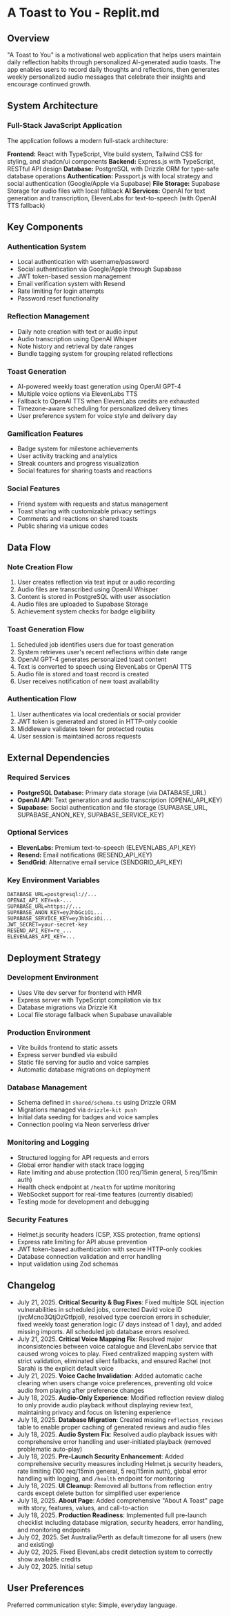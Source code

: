 # A Toast to You - Replit.md

## Overview

"A Toast to You" is a motivational web application that helps users maintain daily reflection habits through personalized AI-generated audio toasts. The app enables users to record daily thoughts and reflections, then generates weekly personalized audio messages that celebrate their insights and encourage continued growth.

## System Architecture

### Full-Stack JavaScript Application
The application follows a modern full-stack architecture:

**Frontend:** React with TypeScript, Vite build system, Tailwind CSS for styling, and shadcn/ui components
**Backend:** Express.js with TypeScript, RESTful API design
**Database:** PostgreSQL with Drizzle ORM for type-safe database operations
**Authentication:** Passport.js with local strategy and social authentication (Google/Apple via Supabase)
**File Storage:** Supabase Storage for audio files with local fallback
**AI Services:** OpenAI for text generation and transcription, ElevenLabs for text-to-speech (with OpenAI TTS fallback)

## Key Components

### Authentication System
- Local authentication with username/password
- Social authentication via Google/Apple through Supabase
- JWT token-based session management
- Email verification system with Resend
- Rate limiting for login attempts
- Password reset functionality

### Reflection Management
- Daily note creation with text or audio input
- Audio transcription using OpenAI Whisper
- Note history and retrieval by date ranges
- Bundle tagging system for grouping related reflections

### Toast Generation
- AI-powered weekly toast generation using OpenAI GPT-4
- Multiple voice options via ElevenLabs TTS
- Fallback to OpenAI TTS when ElevenLabs credits are exhausted
- Timezone-aware scheduling for personalized delivery times
- User preference system for voice style and delivery day

### Gamification Features
- Badge system for milestone achievements
- User activity tracking and analytics
- Streak counters and progress visualization
- Social features for sharing toasts and reactions

### Social Features
- Friend system with requests and status management
- Toast sharing with customizable privacy settings
- Comments and reactions on shared toasts
- Public sharing via unique codes

## Data Flow

### Note Creation Flow
1. User creates reflection via text input or audio recording
2. Audio files are transcribed using OpenAI Whisper
3. Content is stored in PostgreSQL with user association
4. Audio files are uploaded to Supabase Storage
5. Achievement system checks for badge eligibility

### Toast Generation Flow
1. Scheduled job identifies users due for toast generation
2. System retrieves user's recent reflections within date range
3. OpenAI GPT-4 generates personalized toast content
4. Text is converted to speech using ElevenLabs or OpenAI TTS
5. Audio file is stored and toast record is created
6. User receives notification of new toast availability

### Authentication Flow
1. User authenticates via local credentials or social provider
2. JWT token is generated and stored in HTTP-only cookie
3. Middleware validates token for protected routes
4. User session is maintained across requests

## External Dependencies

### Required Services
- **PostgreSQL Database:** Primary data storage (via DATABASE_URL)
- **OpenAI API:** Text generation and audio transcription (OPENAI_API_KEY)
- **Supabase:** Social authentication and file storage (SUPABASE_URL, SUPABASE_ANON_KEY, SUPABASE_SERVICE_KEY)

### Optional Services
- **ElevenLabs:** Premium text-to-speech (ELEVENLABS_API_KEY)
- **Resend:** Email notifications (RESEND_API_KEY)
- **SendGrid:** Alternative email service (SENDGRID_API_KEY)

### Key Environment Variables
```
DATABASE_URL=postgresql://...
OPENAI_API_KEY=sk-...
SUPABASE_URL=https://...
SUPABASE_ANON_KEY=eyJhbGciOi...
SUPABASE_SERVICE_KEY=eyJhbGciOi...
JWT_SECRET=your-secret-key
RESEND_API_KEY=re_...
ELEVENLABS_API_KEY=...
```

## Deployment Strategy

### Development Environment
- Uses Vite dev server for frontend with HMR
- Express server with TypeScript compilation via tsx
- Database migrations via Drizzle Kit
- Local file storage fallback when Supabase unavailable

### Production Environment
- Vite builds frontend to static assets
- Express server bundled via esbuild
- Static file serving for audio and voice samples
- Automatic database migrations on deployment

### Database Management
- Schema defined in `shared/schema.ts` using Drizzle ORM
- Migrations managed via `drizzle-kit push`
- Initial data seeding for badges and voice samples
- Connection pooling via Neon serverless driver

### Monitoring and Logging
- Structured logging for API requests and errors
- Global error handler with stack trace logging
- Rate limiting and abuse protection (100 req/15min general, 5 req/15min auth)
- Health check endpoint at `/health` for uptime monitoring
- WebSocket support for real-time features (currently disabled)
- Testing mode for development and debugging

### Security Features
- Helmet.js security headers (CSP, XSS protection, frame options)
- Express rate limiting for API abuse prevention
- JWT token-based authentication with secure HTTP-only cookies
- Database connection validation and error handling
- Input validation using Zod schemas

## Changelog
- July 21, 2025. **Critical Security & Bug Fixes**: Fixed multiple SQL injection vulnerabilities in scheduled jobs, corrected David voice ID (jvcMcno3QtjOzGtfpjoI), resolved type coercion errors in scheduler, fixed weekly toast generation logic (7 days instead of 1 day), and added missing imports. All scheduled job database errors resolved.
- July 21, 2025. **Critical Voice Mapping Fix**: Resolved major inconsistencies between voice catalogue and ElevenLabs service that caused wrong voices to play. Fixed centralized mapping system with strict validation, eliminated silent fallbacks, and ensured Rachel (not Sarah) is the explicit default voice
- July 21, 2025. **Voice Cache Invalidation**: Added automatic cache clearing when users change voice preferences, preventing old voice audio from playing after preference changes
- July 18, 2025. **Audio-Only Experience**: Modified reflection review dialog to only provide audio playback without displaying review text, maintaining privacy and focus on listening experience
- July 18, 2025. **Database Migration**: Created missing `reflection_reviews` table to enable proper caching of generated reviews and audio files
- July 18, 2025. **Audio System Fix**: Resolved audio playback issues with comprehensive error handling and user-initiated playback (removed problematic auto-play)
- July 18, 2025. **Pre-Launch Security Enhancement**: Added comprehensive security measures including Helmet.js security headers, rate limiting (100 req/15min general, 5 req/15min auth), global error handling with logging, and `/health` endpoint for monitoring
- July 18, 2025. **UI Cleanup**: Removed all buttons from reflection entry cards except delete button for simplified user experience
- July 18, 2025. **About Page**: Added comprehensive "About A Toast" page with story, features, values, and call-to-action
- July 18, 2025. **Production Readiness**: Implemented full pre-launch checklist including database migration, security headers, error handling, and monitoring endpoints
- July 02, 2025. Set Australia/Perth as default timezone for all users (new and existing)
- July 02, 2025. Fixed ElevenLabs credit detection system to correctly show available credits
- July 02, 2025. Initial setup

## User Preferences

Preferred communication style: Simple, everyday language.